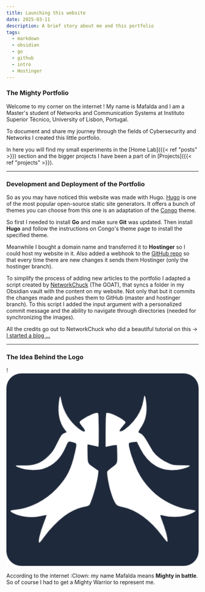 ```yaml
---
title: Launching this website
date: 2025-03-11
description: A brief story about me and this portfolio
tags:
  - markdown
  - obsidian
  - go
  - github
  - intro
  - Hostinger
---
```

### The Mighty Portfolio

Welcome to my corner on the internet ! 
My name is Mafalda and I am a Master's student of Networks and Communication Systems at Instituto Superior Técnico, University of Lisbon, Portugal.

To document and share my journey through the fields of Cybersecurity and Networks I created this little portfolio.

In here you will find my small experiments in the [Home Lab]({{< ref "posts" >}}) section and the bigger projects I have been a part of in [Projects]({{< ref "projects" >}}).

----
### Development and Deployment of the Portfolio

So as you may have noticed this website was made with Hugo. [Hugo](https://gohugo.io/) is one of the most popular open-source static site generators. It offers a bunch of themes you can choose from this one is an adaptation of the [Congo](https://jpanther.github.io/congo) theme.

So first I needed to install **Go** and make sure **Git** was updated. Then install **Hugo** and follow the instructions on Congo's theme page to install the specified theme.

Meanwhile I bought a domain name and transferred it to **Hostinger** so I could host my website in it. Also added a webhook to the [GitHub repo](https://github.com/mafaldabbrito/portefolio) so that every time there are new changes it sends them Hostinger (only the hostinger branch).

To simplify the process of adding new articles to the portfolio I adapted a script created by [NetworkChuck](https://www.google.com/url?sa=t&source=web&rct=j&opi=89978449&url=https://www.youtube.com/channel/UC9x0AN7BWHpCDHSm9NiJFJQ&ved=2ahUKEwizqIqa3JSMAxU3IhAIHTmBPdYQFnoECBkQAQ&usg=AOvVaw1SQ5El0uL1lsJ6DCW_W4fJ) (The GOAT), that syncs a folder in my Obsidian vault with the content on my website. Not only that but it commits the changes made and pushes them to GitHub (master and hostinger branch). To this script I added the input argument with a personalized commit message and the ability to navigate through directories (needed for synchronizing the images).

All the credits go out to NetworkChuck who did a beautiful tutorial on this $\rightarrow$ [I started a blog ...](https://youtu.be/dnE7c0ELEH8?si=4yP6pniF4KOdvTXS) 


---
### The Idea Behind the Logo

!![Image Description](/images/android-chrome-512x512.png)

According to the internet :Clown: my name Mafalda means **Mighty in battle**. So of course I had to get a Mighty Warrior to represent me.